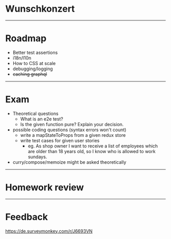 # Wunschkonzert

---

# Roadmap

- Better test assertions
- i18n/l10n
- How to CSS at scale
- debugging/logging
- ~~caching graphql~~

---

# Exam

- Theoretical questions
  - What is an e2e test?
  - Is the given function pure? Explain your decision.
- possible coding questions (syntax errors won't count)
  - write a mapStateToProps from a given redux store
  - write test cases for given user stories
    - eg. As shop owner I want to receive a list of employees which are older than 18 years old, so I know who is allowed to work sundays.
- curry/compose/memoize might be asked theoretically

---

# Homework review

---

# Feedback

<https://de.surveymonkey.com/r/J6693VN>
